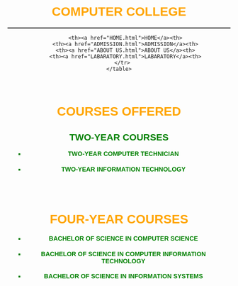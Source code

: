 <!DOCTYPE html>
<html>
<head>
<title>Academics</title>
<style>
  body {
    background-image: url("background 1.jpeg"); /* Ensure the path to your image is correct */
    font-family: sans-serif; /* Add a default font for better readability */
  }
  h1 {
    color: orange;
    text-align: center;
  }
  hr {
    border: 1px solid gray; /* Improve the appearance of the horizontal rule */
  }
  table {
    border-collapse: collapse; /* Collapse table borders for a cleaner look */
    margin: 20px auto; /* Center the table horizontally with some top margin */
    width: 80%; /* Adjust width as needed */
    max-width: 600px; /* Set a maximum width */
  }
  th {
    background-color: lightgray;
    border: 1px solid gray;
    padding: 10px;
    text-align: center;
  }
  h2 {
    color: green;
  }
  ul {
    color: green;
    list-style-type: square; /* Use square bullets for the list */
    padding-left: 20px; /* Add some left padding for better readability */
  }
  li {
    margin-bottom: 5px; /* Add some spacing between list items */
  }
  h4 {
    margin-top: 0; /* Remove default top margin for h4 within list items */
  }
</style>
</head>

<body>

  <h1>COMPUTER COLLEGE</h1>
  <hr>
  <center>
    <table>
      <tr>
        
        <th><a href="HOME.html">HOME</a><th>
        <th><a href="ADMISSION.html">ADMISSION</a><th>
        <th><a href="ABOUT US.html">ABOUT US</a><th>
        <th><a href="LABARATORY.html">LABARATORY</a><th>
      </tr>
    </table>
  </center>

  <div style="color: green; padding: 20px;"> <h1>COURSES OFFERED</h1>
    <h2>TWO-YEAR COURSES</h2>
    <ul>
      <li><h4>TWO-YEAR COMPUTER TECHNICIAN</h4></li>
      <li><h4>TWO-YEAR INFORMATION TECHNOLOGY</h4></li>
    </ul>
    <br><br>
    <h1>FOUR-YEAR COURSES</h1>
    <ul>
      <li><h4>BACHELOR OF SCIENCE IN COMPUTER SCIENCE</h4></li>
      <li><h4>BACHELOR OF SCIENCE IN COMPUTER INFORMATION TECHNOLOGY</h4></li>
      <li><h4>BACHELOR OF SCIENCE IN INFORMATION SYSTEMS</h4></li>
    </ul>
  </div>

</body>
</html>
        
